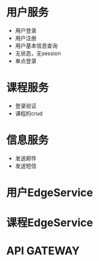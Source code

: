 # 用户服务
- 用户登录
- 用户注册
- 用户基本信息查询 
- 无状态，无session
- 单点登录

# 课程服务
- 登录验证
- 课程的crud

# 信息服务
- 发送邮件
- 发送短信

# 用户EdgeService
# 课程EdgeService
# API GATEWAY